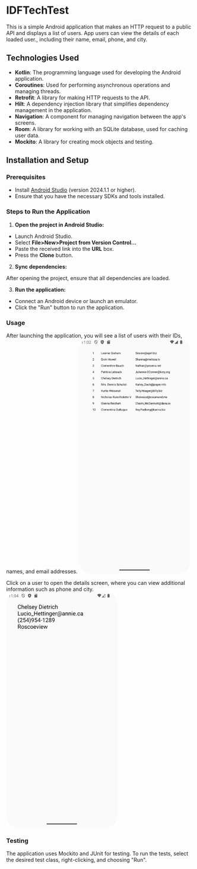 # IDFTechTest

This is a simple Android application that makes an HTTP request to a public API and displays a list
of users. App users can view the details of each loaded user., including their name, email, phone, and city.

## Technologies Used

- **Kotlin**: The programming language used for developing the Android application.
- **Coroutines**: Used for performing asynchronous operations and managing threads.
- **Retrofit**: A library for making HTTP requests to the API.
- **Hilt**: A dependency injection library that simplifies dependency management in the application.
- **Navigation**: A component for managing navigation between the app's screens.
- **Room**: A library for working with an SQLite database, used for caching user data.
- **Mockito**: A library for creating mock objects and testing.

## Installation and Setup

### Prerequisites

- Install [Android Studio](https://developer.android.com/studio) (version 2024.1.1 or higher).
- Ensure that you have the necessary SDKs and tools installed.

### Steps to Run the Application

1. **Open the project in Android Studio:**

- Launch Android Studio.
- Select **File>New>Project from Version Control...**
- Paste the received link into the **URL** box.
- Press the **Clone** button.

2. **Sync dependencies:**

After opening the project, ensure that all dependencies are loaded. 

3. **Run the application:**

- Connect an Android device or launch an emulator.
- Click the "Run" button to run the application.

### Usage

After launching the application, you will see a list of users with their IDs, names, and email
addresses.
<img src="screenshots/User_list_screen.png" width="300"/>

Click on a user to open the details screen, where you can view additional information such as phone
and city.
<img src="screenshots/User_detail_screen.png" width="300"/>

### Testing
The application uses Mockito and JUnit for testing.
To run the tests, select the desired test class, right-clicking, and
choosing "Run".
